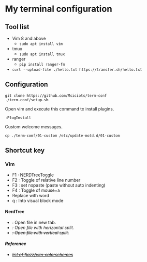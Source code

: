 # My terminal configuration
## Tool list
- Vim 8 and above
    - `sudo apt install vim`
- tmux
    - `sudo apt install tmux`
- ranger
    - `pip install ranger-fm`
- `curl --upload-file ./hello.txt https://transfer.sh/hello.txt`
## Configuration

```
git clone https://github.com/Msiciots/term-conf
./term-conf/setup.sh
```
Open vim and execute this command to install plugins.
```
:PlugInstall
```
Custom welcome messages.
```
cp ./term-conf/01-custom /etc/update-motd.d/01-custom
```
## Shortcut key
### Vim
- F1 : NERDTreeToggle
- F2 : Toggle of relative line number 
- F3 : set nopaste (paste without auto indenting)
- F4 : Toggle of mouse=a
- <C-j> Replace with word
- q : Into visual block mode
#### NerdTree
- <tab> : Open file in new tab.
- <i> : Open file with herizontal split.
- <s> : Open file with vertical split.
#### Reference
- [list of flazz/vim-colorschemes](https://github.com/flazz/vim-colorschemes/tree/master/colors)
